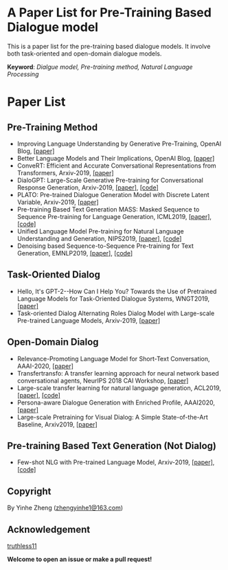 # A Paper List for Pre-Training Based Dialogue model

This is a paper list for the pre-training based dialogue models. It involve both task-oriented and open-domain dialogue models.

**Keyword**: *Dialgue model, Pre-training method, Natural Language Processing*

# Paper List

## Pre-Training Method

- Improving Language Understanding by Generative Pre-Training, OpenAI Blog, [[paper]](https://s3-us-west-2.amazonaws.com/openai-assets/research-covers/language-unsupervised/language_understanding_paper.pdf)
- Better Language Models and Their Implications, OpenAI Blog, [[paper]](https://cdn.openai.com/better-language-models/language_models_are_unsupervised_multitask_learners.pdf)
- ConveRT: Efficient and Accurate Conversational Representations from Transformers, Arxiv-2019, [[paper]](https://arxiv.org/abs/1911.03688)
- DialoGPT: Large-Scale Generative Pre-training for Conversational Response Generation, Arxiv-2019, [[paper]](https://arxiv.org/abs/1911.00536), [[code]](https://github.com/microsoft/DialoGPT)
- PLATO: Pre-trained Dialogue Generation Model with Discrete Latent Variable, Arxiv-2019, [[paper]](https://arxiv.org/abs/1910.07931)
- Pre-training Based Text Generation MASS: Masked Sequence to Sequence Pre-training for Language Generation, ICML2019, [[paper]](https://arxiv.org/pdf/1905.02450), [[code]](https://github.com/microsoft/MASS)
- Unified Language Model Pre-training for Natural Language Understanding and Generation, NIPS2019, [[paper]](https://arxiv.org/abs/1905.03197), [[code]](https://github.com/microsoft/unilm)
- Denoising based Sequence-to-Sequence Pre-training for Text Generation, EMNLP2019, [[paper]](https://arxiv.org/abs/1908.08206), [[code]](https://github.com/yuantiku/PoDA)

## Task-Oriented Dialog

- Hello, It's GPT-2--How Can I Help You? Towards the Use of Pretrained Language Models for Task-Oriented Dialogue Systems, WNGT2019, [[paper]](https://arxiv.org/abs/1907.05774)
- Task-oriented Dialog Alternating Roles Dialog Model with Large-scale Pre-trained Language Models, Arxiv-2019, [[paper]](https://arxiv.org/abs/1910.03756)

## Open-Domain Dialog

- Relevance-Promoting Language Model for Short-Text Conversation, AAAI-2020, [[paper]](https://arxiv.org/abs/1911.11489)
- Transfertransfo: A transfer learning approach for neural network based conversational agents, NeurIPS 2018 CAI Workshop, [[paper]](https://arxiv.org/abs/1901.08149)
- Large-scale transfer learning for natural language generation, ACL2019, [[paper]](https://www.aclweb.org/anthology/P19-1608/), [[code]](https://github.com/atselousov/transformer_chatbot_experiments)
- Persona-aware Dialogue Generation with Enriched Profile, AAAI2020, [[paper]](https://arxiv.org/abs/1901.09672)
- Large-scale Pretraining for Visual Dialog: A Simple State-of-the-Art Baseline, Arxiv2019, [[paper]](https://arxiv.org/abs/1912.02379)

## Pre-training Based Text Generation (Not Dialog)

- Few-shot NLG with Pre-trained Language Model, Arxiv-2019, [[paper]](https://arxiv.org/abs/1904.09521), [[code]](https://github.com/czyssrs/Few-Shot-NLG)

## Copyright 
By Yinhe Zheng (zhengyinhe1@163.com)

## Acknowledgement
[truthless11](https://github.com/truthless11)

**Welcome to open an issue or make a pull request!**
